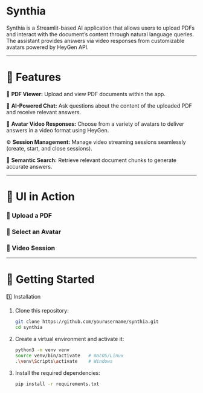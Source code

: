 # Synthia

Synthia is a Streamlit-based AI application that allows users to upload PDFs and interact with the document’s content through natural language queries. The assistant provides answers via video responses from customizable avatars powered by HeyGen API.

---

# 🌟 Features

📄 **PDF Viewer:** Upload and view PDF documents within the app.

🧠 **AI-Powered Chat:** Ask questions about the content of the uploaded PDF and receive relevant answers.

🎥 **Avatar Video Responses:** Choose from a variety of avatars to deliver answers in a video format using HeyGen.

⚙️ **Session Management:** Manage video streaming sessions seamlessly (create, start, and close sessions).

🔎 **Semantic Search:** Retrieve relevant document chunks to generate accurate answers.

---

# 🎥 UI in Action

###  📄 Upload a PDF

### 🤖 Select an Avatar

### 🎥 Video Session

---

# 🚀 Getting Started

1️⃣ Installation

1. Clone this repository:
    ```bash
    git clone https://github.com/yourusername/synthia.git
    cd synthia
    ```

2. Create a virtual environment and activate it:
    ```bash
   python3 -m venv venv
    source venv/bin/activate   # macOS/Linux
    .\venv\Scripts\activate    # Windows
    ```

3. Install the required dependencies:
    ```bash
    pip install -r requirements.txt
    ```